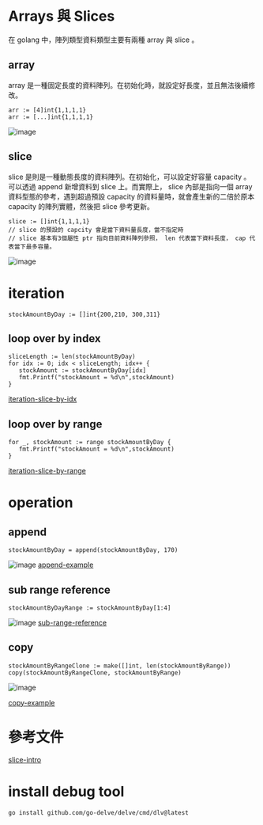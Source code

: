 
# Arrays 與 Slices

在 golang 中，陣列類型資料類型主要有兩種 array 與 slice 。

## array
array 是一種固定長度的資料陣列。在初始化時，就設定好長度，並且無法後續修改。

```golang=
arr := [4]int{1,1,1,1}
arr := [...]int{1,1,1,1}
```

![image](https://hackmd.io/_uploads/HkY6BHIbex.png)

## slice

slice 是則是一種動態長度的資料陣列。在初始化，可以設定好容量 capacity 。可以透過 append 新增資料到 slice 上。而實際上， slice 內部是指向一個 array 資料型態的參考，遇到超過預設 capacity 的資料量時，就會產生新的二倍於原本 capacity 的陣列實體，然後把 slice 參考更新。

```golang=
slice := []int{1,1,1,1}
// slice 的預設的 capcity 會是當下資料量長度，當不指定時
// slice 基本有3個屬性 ptr 指向目前資料陣列參照， len 代表當下資料長度， cap 代表當下最多容量。
```

![image](https://hackmd.io/_uploads/rJixLSI-xg.png)

# iteration

```golang=
stockAmountByDay := []int{200,210, 300,311}
```
## loop over by index

```golang=
sliceLength := len(stockAmountByDay)
for idx := 0; idx < sliceLength; idx++ {
   stockAmount := stockAmountByDay[idx]
   fmt.Printf("stockAmount = %d\n",stockAmount)
}  
```
[iteration-slice-by-idx](https://go.dev/play/p/w_iYwtB6u6c)

## loop over by range

```golang=
for _, stockAmount := range stockAmountByDay {
   fmt.Printf("stockAmount = %d\n",stockAmount)
}
```

[iteration-slice-by-range](https://go.dev/play/p/CYLQDp2p4mY)

# operation

## append

```golang=
stockAmountByDay = append(stockAmountByDay, 170)
```
![image](https://hackmd.io/_uploads/S1pQsT8-xl.png)
[append-example](https://go.dev/play/p/843TDDp3N6I)

## sub range reference
```golang=
stockAmountByDayRange := stockAmountByDay[1:4]
```

![image](https://hackmd.io/_uploads/rJow3a8Wge.png)
[sub-range-reference](https://go.dev/play/p/K9x8MOBA3gh)


## copy
```golang=
stockAmountByRangeClone := make([]int, len(stockAmountByRange))
copy(stockAmountByRangeClone, stockAmountByRange)
```

![image](https://hackmd.io/_uploads/rkGH8C8Zge.png)

[copy-example](https://go.dev/play/p/4v2qE0jikrb)


# 參考文件

[slice-intro](https://go.dev/blog/slices-intro)

# install debug tool

```shell
go install github.com/go-delve/delve/cmd/dlv@latest
```